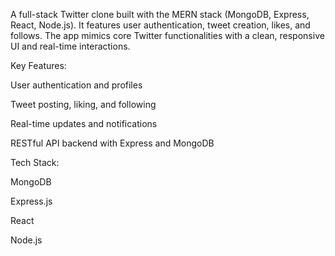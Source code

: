 A full-stack Twitter clone built with the MERN stack (MongoDB, Express, React, Node.js). It features user authentication, tweet creation, likes, and follows. The app mimics core Twitter functionalities with a clean, responsive UI and real-time interactions.

Key Features:

User authentication and profiles

Tweet posting, liking, and following

Real-time updates and notifications

RESTful API backend with Express and MongoDB

Tech Stack:

MongoDB

Express.js

React

Node.js
